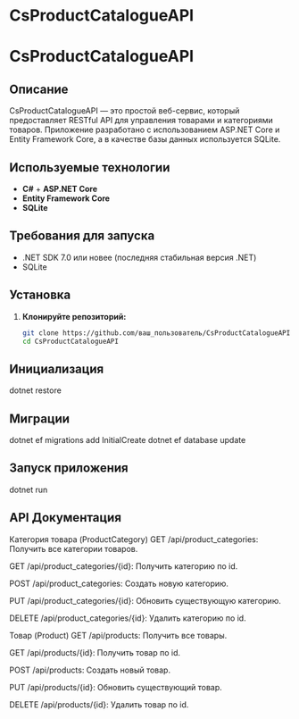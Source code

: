 # CsProductCatalogueAPI

# CsProductCatalogueAPI

## Описание

CsProductCatalogueAPI — это простой веб-сервис, который предоставляет RESTful API для управления товарами и категориями товаров. Приложение разработано с использованием ASP.NET Core и Entity Framework Core, а в качестве базы данных используется SQLite.

## Используемые технологии

- **C#** + **ASP.NET Core**
- **Entity Framework Core**
- **SQLite**

## Требования для запуска

- .NET SDK 7.0 или новее (последняя стабильная версия .NET)
- SQLite

## Установка

1. **Клонируйте репозиторий:**

   ```bash
   git clone https://github.com/ваш_пользователь/CsProductCatalogueAPI.git
   cd CsProductCatalogueAPI

## Инициализация

dotnet restore

## Миграции

dotnet ef migrations add InitialCreate
dotnet ef database update

## Запуск приложения

dotnet run



## API Документация

Категория товара (ProductCategory)
GET /api/product_categories: Получить все категории товаров.

GET /api/product_categories/{id}: Получить категорию по id.

POST /api/product_categories: Создать новую категорию.

PUT /api/product_categories/{id}: Обновить существующую категорию.

DELETE /api/product_categories/{id}: Удалить категорию по id.

Товар (Product)
GET /api/products: Получить все товары.

GET /api/products/{id}: Получить товар по id.

POST /api/products: Создать новый товар.

PUT /api/products/{id}: Обновить существующий товар.

DELETE /api/products/{id}: Удалить товар по id.


